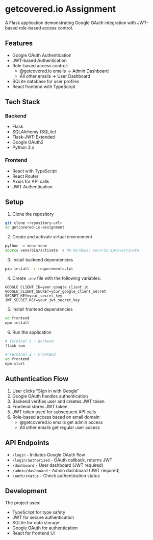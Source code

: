 # getcovered.io Assignment

A Flask application demonstrating Google OAuth integration with JWT-based role-based access control.

## Features

- Google OAuth Authentication
- JWT-based Authentication
- Role-based access control:
  - @getcovered.io emails → Admin Dashboard
  - All other emails → User Dashboard
- SQLite database for user profiles
- React frontend with TypeScript

## Tech Stack

### Backend
- Flask
- SQLAlchemy (SQLite)
- Flask-JWT-Extended
- Google OAuth2
- Python 3.x

### Frontend
- React with TypeScript
- React Router
- Axios for API calls
- JWT Authentication

## Setup

1. Clone the repository
```bash
git clone <repository-url>
cd getcovered-io-assignment
```

2. Create and activate virtual environment
```bash
python -m venv venv
source venv/bin/activate  # On Windows: venv\Scripts\activate
```

3. Install backend dependencies
```bash
pip install -r requirements.txt
```

4. Create `.env` file with the following variables:
```
GOOGLE_CLIENT_ID=your_google_client_id
GOOGLE_CLIENT_SECRET=your_google_client_secret
SECRET_KEY=your_secret_key
JWT_SECRET_KEY=your_jwt_secret_key
```

5. Install frontend dependencies
```bash
cd frontend
npm install
```

6. Run the application
```bash
# Terminal 1 - Backend
flask run

# Terminal 2 - Frontend
cd frontend
npm start
```

## Authentication Flow

1. User clicks "Sign in with Google"
2. Google OAuth handles authentication
3. Backend verifies user and creates JWT token
4. Frontend stores JWT token
5. JWT token used for subsequent API calls
6. Role-based access based on email domain:
   - @getcovered.io emails get admin access
   - All other emails get regular user access

## API Endpoints

- `/login` - Initiates Google OAuth flow
- `/login/authorized` - OAuth callback, returns JWT
- `/dashboard` - User dashboard (JWT required)
- `/admin/dashboard` - Admin dashboard (JWT required)
- `/auth/status` - Check authentication status

## Development

The project uses:
- TypeScript for type safety
- JWT for secure authentication
- SQLite for data storage
- Google OAuth for authentication
- React for frontend UI